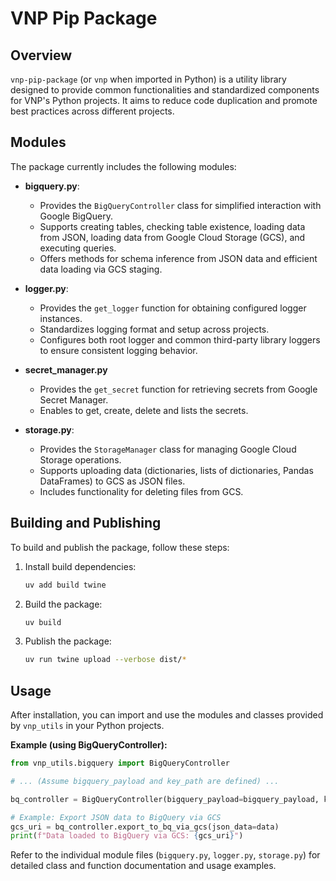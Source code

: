 # VNP Pip Package

## Overview

`vnp-pip-package` (or `vnp` when imported in Python) is a utility library designed to provide common functionalities and standardized components for VNP's Python projects. It aims to reduce code duplication and promote best practices across different projects.

## Modules

The package currently includes the following modules:

- **bigquery.py**:

  - Provides the `BigQueryController` class for simplified interaction with Google BigQuery.
  - Supports creating tables, checking table existence, loading data from JSON, loading data from Google Cloud Storage (GCS), and executing queries.
  - Offers methods for schema inference from JSON data and efficient data loading via GCS staging.

- **logger.py**:

  - Provides the `get_logger` function for obtaining configured logger instances.
  - Standardizes logging format and setup across projects.
  - Configures both root logger and common third-party library loggers to ensure consistent logging behavior.

- **secret_manager.py**

  - Provides the `get_secret` function for retrieving secrets from Google Secret Manager.
  - Enables to get, create, delete and lists the secrets.

- **storage.py**:
  - Provides the `StorageManager` class for managing Google Cloud Storage operations.
  - Supports uploading data (dictionaries, lists of dictionaries, Pandas DataFrames) to GCS as JSON files.
  - Includes functionality for deleting files from GCS.

## Building and Publishing

To build and publish the package, follow these steps:

1. Install build dependencies:

   ```bash
   uv add build twine
   ```

2. Build the package:

   ```bash
   uv build
   ```

3. Publish the package:

   ```bash
   uv run twine upload --verbose dist/*
   ```

## Usage

After installation, you can import and use the modules and classes provided by `vnp_utils` in your Python projects.

**Example (using BigQueryController):**

```python
from vnp_utils.bigquery import BigQueryController

# ... (Assume bigquery_payload and key_path are defined) ...

bq_controller = BigQueryController(bigquery_payload=bigquery_payload, key_path=key_path)

# Example: Export JSON data to BigQuery via GCS
gcs_uri = bq_controller.export_to_bq_via_gcs(json_data=data)
print(f"Data loaded to BigQuery via GCS: {gcs_uri}")
```

Refer to the individual module files (`bigquery.py`, `logger.py`, `storage.py`) for detailed class and function documentation and usage examples.
